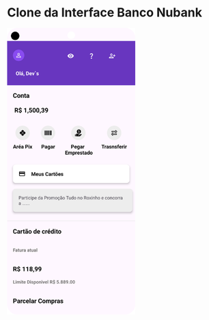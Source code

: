 # Clone da Interface Banco Nubank

<a href="https://github.com/devgalassini/NubankApp/blob/master/Nu_small.png">
    <img src="https://github.com/devgalassini/NubankApp/blob/master/Nu_small.png" alt="Nu" width="300"/>
</a>
